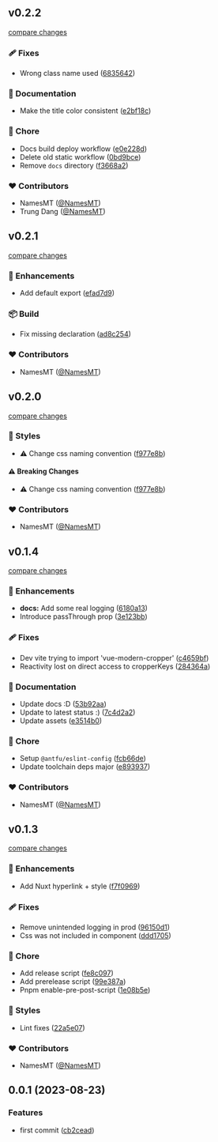## v0.2.2

[compare changes](https://github.com/NamesMT/vue-modern-cropper/compare/v0.2.1...v0.2.2)

### 🩹 Fixes

- Wrong class name used ([6835642](https://github.com/NamesMT/vue-modern-cropper/commit/6835642))

### 📖 Documentation

- Make the title color consistent ([e2bf18c](https://github.com/NamesMT/vue-modern-cropper/commit/e2bf18c))

### 🏡 Chore

- Docs build deploy workflow ([e0e228d](https://github.com/NamesMT/vue-modern-cropper/commit/e0e228d))
- Delete old static workflow ([0bd9bce](https://github.com/NamesMT/vue-modern-cropper/commit/0bd9bce))
- Remove `docs` directory ([f3668a2](https://github.com/NamesMT/vue-modern-cropper/commit/f3668a2))

### ❤️ Contributors

- NamesMT ([@NamesMT](http://github.com/NamesMT))
- Trung Dang ([@NamesMT](http://github.com/NamesMT))

## v0.2.1

[compare changes](https://github.com/NamesMT/vue-modern-cropper/compare/v0.2.0...v0.2.1)

### 🚀 Enhancements

- Add default export ([efad7d9](https://github.com/NamesMT/vue-modern-cropper/commit/efad7d9))

### 📦 Build

- Fix missing declaration ([ad8c254](https://github.com/NamesMT/vue-modern-cropper/commit/ad8c254))

### ❤️ Contributors

- NamesMT ([@NamesMT](http://github.com/NamesMT))

## v0.2.0

[compare changes](https://github.com/NamesMT/vue-modern-cropper/compare/v0.1.4...v0.2.0)

### 🎨 Styles

- ⚠️  Change css naming convention ([f977e8b](https://github.com/NamesMT/vue-modern-cropper/commit/f977e8b))

#### ⚠️ Breaking Changes

- ⚠️  Change css naming convention ([f977e8b](https://github.com/NamesMT/vue-modern-cropper/commit/f977e8b))

### ❤️ Contributors

- NamesMT ([@NamesMT](http://github.com/NamesMT))

## v0.1.4

[compare changes](https://github.com/NamesMT/vue-modern-cropper/compare/v0.1.3...v0.1.4)

### 🚀 Enhancements

- **docs:** Add some real logging ([6180a13](https://github.com/NamesMT/vue-modern-cropper/commit/6180a13))
- Introduce passThrough prop ([3e123bb](https://github.com/NamesMT/vue-modern-cropper/commit/3e123bb))

### 🩹 Fixes

- Dev vite trying to import 'vue-modern-cropper' ([c4659bf](https://github.com/NamesMT/vue-modern-cropper/commit/c4659bf))
- Reactivity lost on direct access to cropperKeys ([284364a](https://github.com/NamesMT/vue-modern-cropper/commit/284364a))

### 📖 Documentation

- Update docs :D ([53b92aa](https://github.com/NamesMT/vue-modern-cropper/commit/53b92aa))
- Update to latest status :) ([7c4d2a2](https://github.com/NamesMT/vue-modern-cropper/commit/7c4d2a2))
- Update assets ([e3514b0](https://github.com/NamesMT/vue-modern-cropper/commit/e3514b0))

### 🏡 Chore

- Setup `@antfu/eslint-config` ([fcb66de](https://github.com/NamesMT/vue-modern-cropper/commit/fcb66de))
- Update toolchain deps major ([e893937](https://github.com/NamesMT/vue-modern-cropper/commit/e893937))

### ❤️ Contributors

- NamesMT ([@NamesMT](http://github.com/NamesMT))

## v0.1.3

[compare changes](https://github.com/NamesMT/vue-modern-cropper/compare/v0.1.2...v0.1.3)

### 🚀 Enhancements

- Add Nuxt hyperlink + style ([f7f0969](https://github.com/NamesMT/vue-modern-cropper/commit/f7f0969))

### 🩹 Fixes

- Remove unintended logging in prod ([96150d1](https://github.com/NamesMT/vue-modern-cropper/commit/96150d1))
- Css was not included in component ([ddd1705](https://github.com/NamesMT/vue-modern-cropper/commit/ddd1705))

### 🏡 Chore

- Add release script ([fe8c097](https://github.com/NamesMT/vue-modern-cropper/commit/fe8c097))
- Add prerelease script ([99e387a](https://github.com/NamesMT/vue-modern-cropper/commit/99e387a))
- Pnpm enable-pre-post-script ([1e08b5e](https://github.com/NamesMT/vue-modern-cropper/commit/1e08b5e))

### 🎨 Styles

- Lint fixes ([22a5e07](https://github.com/NamesMT/vue-modern-cropper/commit/22a5e07))

### ❤️ Contributors

- NamesMT ([@NamesMT](http://github.com/NamesMT))

## 0.0.1 (2023-08-23)


### Features

* first commit ([cb2cead](https://github.com/NamesMT/vue-modern-cropper/commit/cb2cead6930a9537a6888bde354d776e65133dec))
